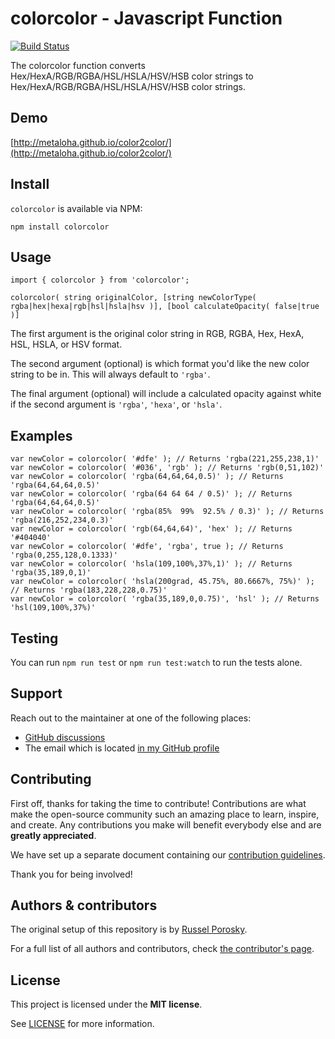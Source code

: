 # colorcolor - Javascript Function

[![Build Status](https://github.com/metaloha/color2color/actions/workflows/node.js.yml/badge.svg)](https://github.com/metaloha/color2color/actions)

The colorcolor function converts Hex/HexA/RGB/RGBA/HSL/HSLA/HSV/HSB color strings to Hex/HexA/RGB/RGBA/HSL/HSLA/HSV/HSB color strings.

## Demo

[http://metaloha.github.io/color2color/](http://metaloha.github.io/color2color/)

## Install

`colorcolor` is available via NPM:

	npm install colorcolor

## Usage

	import { colorcolor } from 'colorcolor';

	colorcolor( string originalColor, [string newColorType( rgba|hex|hexa|rgb|hsl|hsla|hsv )], [bool calculateOpacity( false|true )]

The first argument is the original color string in RGB, RGBA, Hex, HexA, HSL, HSLA, or HSV format.

The second argument (optional) is which format you'd like the new color string to be in. This will always default to `'rgba'`.

The final argument (optional) will include a calculated opacity against white if the second argument is `'rgba'`, `'hexa'`, or `'hsla'`.

## Examples

	var newColor = colorcolor( '#dfe' ); // Returns 'rgba(221,255,238,1)'
	var newColor = colorcolor( '#036', 'rgb' ); // Returns 'rgb(0,51,102)'
	var newColor = colorcolor( 'rgba(64,64,64,0.5)' ); // Returns 'rgba(64,64,64,0.5)'
	var newColor = colorcolor( 'rgba(64 64 64 / 0.5)' ); // Returns 'rgba(64,64,64,0.5)'
	var newColor = colorcolor( 'rgba(85%  99%  92.5% / 0.3)' ); // Returns 'rgba(216,252,234,0.3)'
	var newColor = colorcolor( 'rgb(64,64,64)', 'hex' ); // Returns '#404040'
	var newColor = colorcolor( '#dfe', 'rgba', true ); // Returns 'rgba(0,255,128,0.1333)'
	var newColor = colorcolor( 'hsla(109,100%,37%,1)' ); // Returns 'rgba(35,189,0,1)'
	var newColor = colorcolor( 'hsla(200grad, 45.75%, 80.6667%, 75%)' ); // Returns 'rgba(183,228,228,0.75)'
	var newColor = colorcolor( 'rgba(35,189,0,0.75)', 'hsl' ); // Returns 'hsl(109,100%,37%)'

## Testing

You can run `npm run test` or `npm run test:watch` to run the tests alone.

## Support

Reach out to the maintainer at one of the following places:

- [GitHub discussions](https://github.com/metaloha/color2color/discussions)
- The email which is located [in my GitHub profile](https://github.com/metaloha)

## Contributing

First off, thanks for taking the time to contribute! Contributions are what make the open-source community such an amazing place to learn, inspire, and create. Any contributions you make will benefit everybody else and are **greatly appreciated**.

We have set up a separate document containing our [contribution guidelines](docs/CONTRIBUTING.md).

Thank you for being involved!

## Authors & contributors

The original setup of this repository is by [Russel Porosky](https://github.com/metaloha).

For a full list of all authors and contributors, check [the contributor's page](https://github.com/metaloha/color2color/contributors).

## License

This project is licensed under the **MIT license**.

See [LICENSE](LICENSE) for more information.
